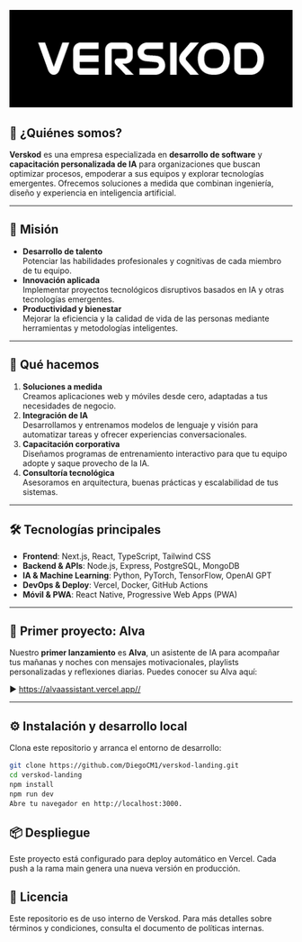 ![Verskod Logo](public/images/logo.jpg)

## 📖 ¿Quiénes somos?

**Verskod** es una empresa especializada en **desarrollo de software** y **capacitación personalizada de IA** para organizaciones que buscan optimizar procesos, empoderar a sus equipos y explorar tecnologías emergentes. Ofrecemos soluciones a medida que combinan ingeniería, diseño y experiencia en inteligencia artificial.

---

## 🎯 Misión

- **Desarrollo de talento**  
  Potenciar las habilidades profesionales y cognitivas de cada miembro de tu equipo.  
- **Innovación aplicada**  
  Implementar proyectos tecnológicos disruptivos basados en IA y otras tecnologías emergentes.  
- **Productividad y bienestar**  
  Mejorar la eficiencia y la calidad de vida de las personas mediante herramientas y metodologías inteligentes.

---

## 🚀 Qué hacemos

1. **Soluciones a medida**  
   Creamos aplicaciones web y móviles desde cero, adaptadas a tus necesidades de negocio.  
2. **Integración de IA**  
   Desarrollamos y entrenamos modelos de lenguaje y visión para automatizar tareas y ofrecer experiencias conversacionales.  
3. **Capacitación corporativa**  
   Diseñamos programas de entrenamiento interactivo para que tu equipo adopte y saque provecho de la IA.  
4. **Consultoría tecnológica**  
   Asesoramos en arquitectura, buenas prácticas y escalabilidad de tus sistemas.

---

## 🛠️ Tecnologías principales

- **Frontend**: Next.js, React, TypeScript, Tailwind CSS  
- **Backend & APIs**: Node.js, Express, PostgreSQL, MongoDB  
- **IA & Machine Learning**: Python, PyTorch, TensorFlow, OpenAI GPT  
- **DevOps & Deploy**: Vercel, Docker, GitHub Actions  
- **Móvil & PWA**: React Native, Progressive Web Apps (PWA)  

---

## 📂 Primer proyecto: Alva

Nuestro **primer lanzamiento** es **Alva**, un asistente de IA para acompañar tus mañanas y noches con mensajes motivacionales, playlists personalizadas y reflexiones diarias. Puedes conocer su Alva aquí:

▶️ https://alvaassistant.vercel.app//

---

## ⚙️ Instalación y desarrollo local

Clona este repositorio y arranca el entorno de desarrollo:

```bash
git clone https://github.com/DiegoCM1/verskod-landing.git
cd verskod-landing
npm install
npm run dev
Abre tu navegador en http://localhost:3000.
```

## 📦 Despliegue
Este proyecto está configurado para deploy automático en Vercel. Cada push a la rama main genera una nueva versión en producción.

## 📄 Licencia
Este repositorio es de uso interno de Verskod. Para más detalles sobre términos y condiciones, consulta el documento de políticas internas.
